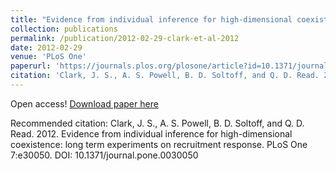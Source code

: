 ```yaml
---
title: "Evidence from individual inference for high-dimensional coexistence: long term experiments on recruitment response"
collection: publications
permalink: /publication/2012-02-29-clark-et-al-2012
date: 2012-02-29
venue: 'PLoS One'
paperurl: 'https://journals.plos.org/plosone/article?id=10.1371/journal.pone.0030050'
citation: 'Clark, J. S., A. S. Powell, B. D. Soltoff, and Q. D. Read. 2012. Evidence from individual inference for high-dimensional coexistence: long term experiments on recruitment response. PLoS One 7:e30050. DOI: 10.1371/journal.pone.0030050'
---
```

Open access! [Download paper here](https://journals.plos.org/plosone/article?id=10.1371/journal.pone.0030050)

Recommended citation: Clark, J. S., A. S. Powell, B. D. Soltoff, and Q. D. Read. 2012. Evidence from individual inference for high-dimensional coexistence: long term experiments on recruitment response. PLoS One 7:e30050. DOI: 10.1371/journal.pone.0030050